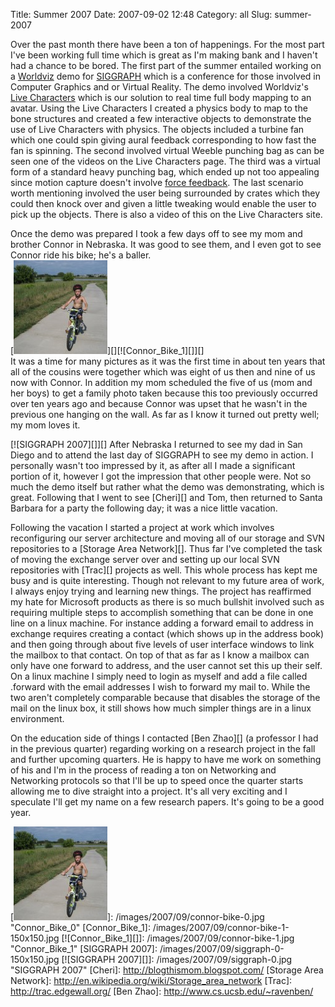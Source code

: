Title: Summer 2007
Date: 2007-09-02 12:48
Category: all
Slug: summer-2007

Over the past month there have been a ton of happenings. For the most part I've
been working full time which is great as I'm making bank and I haven't had a
chance to be bored. The first part of the summer entailed working on a
[Worldviz][] demo for [SIGGRAPH][] which is a conference for those involved in
Computer Graphics and or Virtual Reality. The demo involved Worldviz's [Live
Characters][] which is our solution to real time full body mapping to an
avatar. Using the Live Characters I created a physics body to map to the bone
structures and created a few interactive objects to demonstrate the use of Live
Characters with physics. The objects included a turbine fan which one could
spin giving aural feedback corresponding to how fast the fan is spinning. The
second involved virtual Weeble punching bag as can be seen one of the videos on
the Live Characters page. The third was a virtual form of a standard heavy
punching bag, which ended up not too appealing since motion capture doesn't
involve [force feedback][]. The last scenario worth mentioning involved the
user being surrounded by crates which they could then knock over and given a
little tweaking would enable the user to pick up the objects. There is also a
video of this on the Live Characters site.

Once the demo was prepared I took a few days off to see my mom and
brother Connor in Nebraska. It was good to see them, and I even got to
see Connor ride his bike; he's a baller.  
[![Connor\_Bike\_0][]][][![Connor\_Bike\_1][]][]  
It was a time for many pictures as it was the first time in about ten
years that all of the cousins were together which was eight of us then
and nine of us now with Connor. In addition my mom scheduled the five of
us (mom and her boys) to get a family photo taken because this too
previously occurred over ten years ago and because Connor was upset that
he wasn't in the previous one hanging on the wall. As far as I know it
turned out pretty well; my mom loves it.

[![SIGGRAPH 2007][]][] After Nebraska I returned to see my dad in San Diego and
to attend the last day of SIGGRAPH to see my demo in action. I personally
wasn't too impressed by it, as after all I made a significant portion of it,
however I got the impression that other people were. Not so much the demo
itself but rather what the demo was demonstrating, which is great.  Following
that I went to see [Cheri][] and Tom, then returned to Santa Barbara for a
party the following day; it was a nice little vacation.

Following the vacation I started a project at work which involves reconfiguring
our server architecture and moving all of our storage and SVN repositories to a
[Storage Area Network][]. Thus far I've completed the task of moving the
exchange server over and setting up our local SVN repositories with [Trac][]
projects as well. This whole process has kept me busy and is quite
interesting. Though not relevant to my future area of work, I always enjoy
trying and learning new things. The project has reaffirmed my hate for
Microsoft products as there is so much bullshit involved such as requiring
multiple steps to accomplish something that can be done in one line on a linux
machine. For instance adding a forward email to address in exchange requires
creating a contact (which shows up in the address book) and then going through
about five levels of user interface windows to link the mailbox to that
contact. On top of that as far as I know a mailbox can only have one forward to
address, and the user cannot set this up their self. On a linux machine I
simply need to login as myself and add a file called .forward with the email
addresses I wish to forward my mail to. While the two aren't completely
comparable because that disables the storage of the mail on the linux box, it
still shows how much simpler things are in a linux environment.

On the education side of things I contacted [Ben Zhao][] (a professor I had in
the previous quarter) regarding working on a research project in the fall and
further upcoming quarters. He is happy to have me work on something of his and
I'm in the process of reading a ton on Networking and Networking protocols so
that I'll be up to speed once the quarter starts allowing me to dive straight
into a project. It's all very exciting and I speculate I'll get my name on a
few research papers. It's going to be a good year.

  [Worldviz]: http://www.worldviz.com
  [SIGGRAPH]: http://www.siggraph.org/
  [Live Characters]: http://www.worldviz.com/products/livecharacters/index.html
  [force feedback]: http://en.wikipedia.org/wiki/Haptic
  [Connor\_Bike\_0]: /images/2007/09/connor-bike-0-150x150.jpg
  [![Connor\_Bike\_0][]]: /images/2007/09/connor-bike-0.jpg
    "Connor_Bike_0"
  [Connor\_Bike\_1]: /images/2007/09/connor-bike-1-150x150.jpg
  [![Connor\_Bike\_1][]]: /images/2007/09/connor-bike-1.jpg
    "Connor_Bike_1"
  [SIGGRAPH 2007]: /images/2007/09/siggraph-0-150x150.jpg
  [![SIGGRAPH 2007][]]: /images/2007/09/siggraph-0.jpg
    "SIGGRAPH 2007"
  [Cheri]: http://blogthismom.blogspot.com/
  [Storage Area Network]: http://en.wikipedia.org/wiki/Storage_area_network
  [Trac]: http://trac.edgewall.org/
  [Ben Zhao]: http://www.cs.ucsb.edu/~ravenben/
